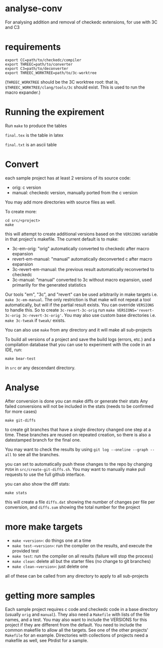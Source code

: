 # analyse-conv
For analysing addition and removal of checkedc extensions, for use with 3C and C3

# requirements
```
export CC=path/to/checkedc/compiler
export THREEC=path/to/converter
export C3=path/to/deconverter
export THREEC_WORKTREE=path/to/3c-worktree
```
(`THREEC_WORKTREE` should be the 3C worktree root: that is,
`$THREEC_WORKTREE/clang/tools/3c` should exist. This is used to run the macro
expander.)

# Running the expirement 
Run `make` to produce the tables 

`final.tex` is the table in latex 

`final.txt` is an ascii table

# Convert
each sample project has at least 2 versions of its source code:
- orig: c version
- manual: checkedc version, manually ported from the c version

You may add more directories with source files as well.

To create more:
```
cd src/<project>
make
```
this will attempt to create additional versions based on the `VERSIONS` variable in that project's makefile.
The current default is to make:
- 3c-em-orig: "orig" automatically converted to checkedc after macro expansion
- revert-em-manual: "manual" automatically deconverted c after macro expansion
- 3c-revert-em-manual: the previous result automatically reconverted to checkedc
- 3c-manual: "manual" converted to 3c without macro expansion, used primarilly for the generated statistics

Our tools "em", "3c", and "revert" can be used arbitrarily in make targets i.e. `make 3c-em-manual`. The only restriction is that make will not repeat a tool automatically, but will if the partial result exists. You can override `VERSIONS` to handle this. So to create `3c-revert-3c-orig` run `make VERSIONS='revert-3c-orig 3c-revert-3c-orig'`. You may also use custom base directories i.e. `make 3c-tweak` if `tweak/` exists.

You can also use `make` from any directory and it will make all sub-projects

To build all versions of a project and save the build logs (errors, etc.) and
a compilation database that you can use to experiment with the code in an IDE,
run:

```
make bear-test
```

in `src` or any descendant directory.

# Analyse

After conversion is done you can make diffs or generate their stats
Any failed conversions will not be included in the stats (needs to be confirmed for more cases)

```
make git-diffs
```
to create git branches that have a single directory changed one step at a time. These branches are reused on repeated creation, so there is also a datestamped branch for the final one.

You may want to check the results by using `git log --oneline --graph --all` to see all the branches.

you can set to automatically push these changes to the repo by changing `PUSH` in `src/create-git-diffs.sh`. You may want to manually make pull requests to use the full github interface.

you can also show the diff stats:
```
make stats
```
this will create a file `diffs.dat` showing the number of changes per file per conversion, and `diffs.sum` showing the total number for the project

# more make targets
- `make <version>`: do things one at a time
- `make test-<version>`: run the compiler on the results, and execute the provided test 
- `make test`: run the compiler on all results (failure will stop the process)
- `make clean`: delete all but the starter files (no change to git branches)
- `make clean-<version>`: just delete one

all of these can be called from any directory to apply to all sub-projects

# getting more samples
Each sample project requires c code and checkedc code in a base directory (usually `orig` and `manual`). They also need a `Makefile` with lists of the file names, and a test. You may also want to include the VERSIONS for this project if they are different from the default. You need to include the common makefile to allow all the targets. See one of the other projects' `Makefile` for an example. Directories with collections of projects need a makefile as well, see Ptrdist for a sample.

